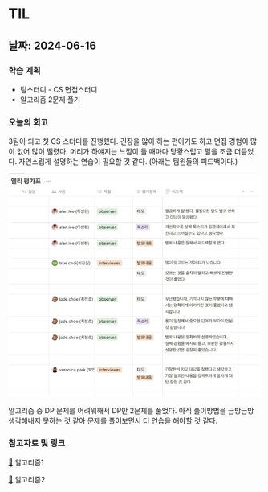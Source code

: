 # TIL
## 날짜: 2024-06-16

### 학습 계획
* 팀스터디 - CS 면접스터디
* 알고리즘 2문제 풀기

### 오늘의 회고
3팀이 되고 첫 CS 스터디를 진행했다. 긴장을 많이 하는 편이기도 하고 면접 경험이 많이 없어 많이 떨렸다. 머리가 하얘지는 느낌이 들 때마다 당황스럽고 말을 조금 더듬었다. 자연스럽게 설명하는 연습이 필요할 것 같다. (아래는 팀원들의 피드백이다.)

![alt text](image-1.png)

알고리즘 중 DP 문제를 어려워해서 DP만 2문제를 풀었다. 아직 풀이방법을 금방금방 생각해내지 못하는 것 같아 문제를 풀어보면서 더 연습을 해야할 것 같다.

### 참고자료 및 링크
[🔗](https://github.com/ss0ming/Programmers/tree/main/%EB%B0%B1%EC%A4%80/Gold/1520.%E2%80%85%EB%82%B4%EB%A6%AC%EB%A7%89%E2%80%85%EA%B8%B8) 알고리즘1

[🔗](https://github.com/ss0ming/Programmers/tree/main/%EB%B0%B1%EC%A4%80/Silver/11053.%E2%80%85%EA%B0%80%EC%9E%A5%E2%80%85%EA%B8%B4%E2%80%85%EC%A6%9D%EA%B0%80%ED%95%98%EB%8A%94%E2%80%85%EB%B6%80%EB%B6%84%E2%80%85%EC%88%98%EC%97%B4) 알고리즘2